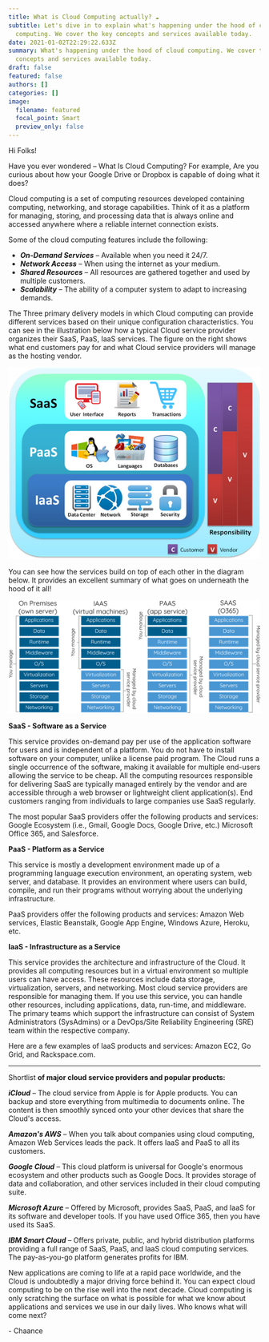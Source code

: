 ```yaml
---
title: What is Cloud Computing actually? ☁️
subtitle: Let's dive in to explain what's happening under the hood of cloud
  computing. We cover the key concepts and services available today.
date: 2021-01-02T22:29:22.633Z
summary: What's happening under the hood of cloud computing. We cover the key
  concepts and services available today.
draft: false
featured: false
authors: []
categories: []
image:
  filename: featured
  focal_point: Smart
  preview_only: false
---
```

Hi Folks!

Have you ever wondered – What Is Cloud Computing? For example, Are you curious about how your Google Drive or Dropbox is capable of doing what it does?

Cloud computing is a set of computing resources developed containing computing, networking, and storage capabilities. Think of it as a platform for managing, storing, and processing data that is always online and accessed anywhere where a reliable internet connection exists.

Some of the cloud computing features include the following:

* ***On-Demand Services*** – Available when you need it 24/7.
* ***Network Access*** – When using the internet as your medium.
* ***Shared Resources*** – All resources are gathered together and used by multiple customers.
* ***Scalability*** – The ability of a computer system to adapt to increasing demands.

The Three primary delivery models in which Cloud computing can provide different services based on their unique configuration characteristics. You can see in the illustration below how a typical Cloud service provider organizes their SaaS, PaaS, IaaS services. The figure on the right shows what end customers pay for and what Cloud service providers will manage as the hosting vendor.

![](cloud-computing-illustration.png "cloud computing overview")

You can see how the services build on top of each other in the diagram below. It provides an excellent summary of what goes on underneath the hood of it all!

![](cloud-services.png "cloud services")

**SaaS - Software as a Service**

This service provides on-demand pay per use of the application software for users and is independent of a platform. You do not have to install software on your computer, unlike a license paid program. The Cloud runs a single occurrence of the software, making it available for multiple end-users allowing the service to be cheap. All the computing resources responsible for delivering SaaS are typically managed entirely by the vendor and are accessible through a web browser or lightweight client application(s). End customers ranging from individuals to large companies use SaaS regularly.

The most popular SaaS providers offer the following products and services: Google Ecosystem (i.e., Gmail, Google Docs, Google Drive, etc.) Microsoft Office 365, and Salesforce.

**PaaS - Platform as a Service**

This service is mostly a development environment made up of a programming language execution environment, an operating system, web server, and database. It provides an environment where users can build, compile, and run their programs without worrying about the underlying infrastructure. 

PaaS providers offer the following products and services: Amazon Web services, Elastic Beanstalk, Google App Engine, Windows Azure, Heroku, etc.

**IaaS - Infrastructure as a Service**

This service provides the architecture and infrastructure of the Cloud. It provides all computing resources but in a virtual environment so multiple users can have access. These resources include data storage, virtualization, servers, and networking. Most cloud service providers are responsible for managing them. If you use this service, you can handle other resources, including applications, data, run-time, and middleware. The primary teams which support the infrastructure can consist of System Administrators (SysAdmins) or a DevOps/Site Reliability Engineering (SRE) team within the respective company.

Here are a few examples of IaaS products and services: Amazon EC2, Go Grid, and Rackspace.com.

- - -

Shortlist **of major cloud service providers and popular products:**

***iCloud*** – The cloud service from Apple is for Apple products. You can backup and store everything from multimedia to documents online. The content is then smoothly synced onto your other devices that share the Cloud's access.

***Amazon's AWS*** – When you talk about companies using cloud computing, Amazon Web Services leads the pack. It offers IaaS and PaaS to all its customers.

***Google Cloud*** – This cloud platform is universal for Google's enormous ecosystem and other products such as Google Docs. It provides storage of data and collaboration, and other services included in their cloud computing suite.

***Microsoft Azure*** – Offered by Microsoft, provides SaaS, PaaS, and IaaS for its software and developer tools. If you have used Office 365, then you have used its SaaS.

***IBM Smart Cloud*** – Offers private, public, and hybrid distribution platforms providing a full range of SaaS, PaaS, and IaaS cloud computing services. The pay-as-you-go platform generates profits for IBM.

New applications are coming to life at a rapid pace worldwide, and the Cloud is undoubtedly a major driving force behind it. You can expect cloud computing to be on the rise well into the next decade. Cloud computing is only scratching the surface on what is possible for what we know about applications and services we use in our daily lives. Who knows what will come next?

\- Chaance